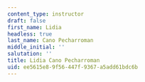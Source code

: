 ```yaml
---
content_type: instructor
draft: false
first_name: Lidia
headless: true
last_name: Cano Pecharroman
middle_initial: ''
salutation: ''
title: Lidia Cano Pecharroman
uid: ee5615e8-9f56-447f-9367-a5add61bdc6b
---
```

